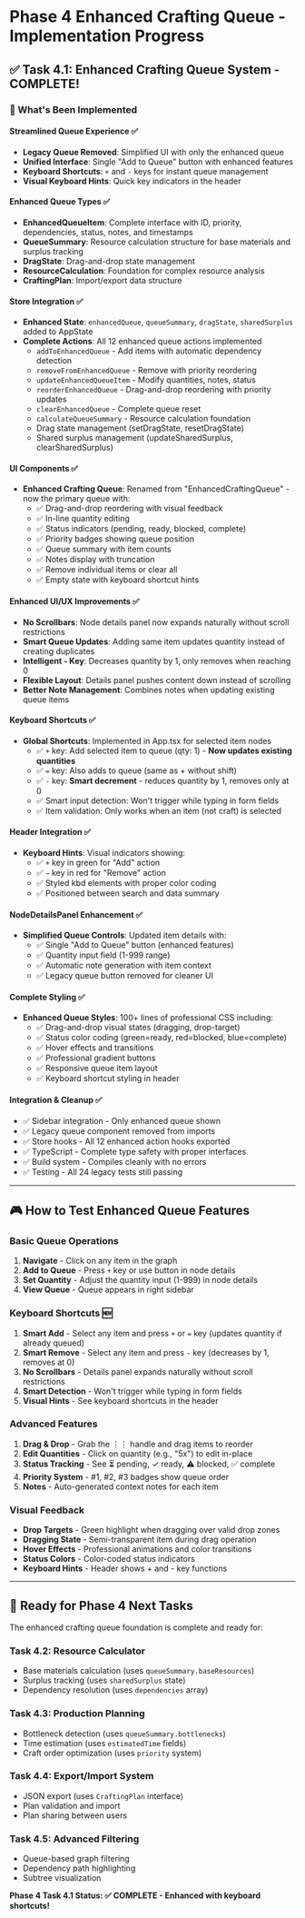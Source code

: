# Phase 4 Enhanced Crafting Queue - Implementation Progress

## ✅ Task 4.1: Enhanced Crafting Queue System - COMPLETE!

### 🎯 What's Been Implemented

#### **Streamlined Queue Experience** ✅
- **Legacy Queue Removed**: Simplified UI with only the enhanced queue
- **Unified Interface**: Single "Add to Queue" button with enhanced features
- **Keyboard Shortcuts**: `+` and `-` keys for instant queue management
- **Visual Keyboard Hints**: Quick key indicators in the header

#### **Enhanced Queue Types** ✅
- **EnhancedQueueItem**: Complete interface with ID, priority, dependencies, status, notes, and timestamps
- **QueueSummary**: Resource calculation structure for base materials and surplus tracking
- **DragState**: Drag-and-drop state management
- **ResourceCalculation**: Foundation for complex resource analysis
- **CraftingPlan**: Import/export data structure

#### **Store Integration** ✅
- **Enhanced State**: `enhancedQueue`, `queueSummary`, `dragState`, `sharedSurplus` added to AppState
- **Complete Actions**: All 12 enhanced queue actions implemented
  - `addToEnhancedQueue` - Add items with automatic dependency detection
  - `removeFromEnhancedQueue` - Remove with priority reordering
  - `updateEnhancedQueueItem` - Modify quantities, notes, status
  - `reorderEnhancedQueue` - Drag-and-drop reordering with priority updates
  - `clearEnhancedQueue` - Complete queue reset
  - `calculateQueueSummary` - Resource calculation foundation
  - Drag state management (setDragState, resetDragState)
  - Shared surplus management (updateSharedSurplus, clearSharedSurplus)

#### **UI Components** ✅
- **Enhanced Crafting Queue**: Renamed from "EnhancedCraftingQueue" - now the primary queue with:
  - ✅ Drag-and-drop reordering with visual feedback
  - ✅ In-line quantity editing
  - ✅ Status indicators (pending, ready, blocked, complete)
  - ✅ Priority badges showing queue position
  - ✅ Queue summary with item counts
  - ✅ Notes display with truncation
  - ✅ Remove individual items or clear all
  - ✅ Empty state with keyboard shortcut hints

#### **Enhanced UI/UX Improvements** ✅
- **No Scrollbars**: Node details panel now expands naturally without scroll restrictions
- **Smart Queue Updates**: Adding same item updates quantity instead of creating duplicates
- **Intelligent - Key**: Decreases quantity by 1, only removes when reaching 0
- **Flexible Layout**: Details panel pushes content down instead of scrolling
- **Better Note Management**: Combines notes when updating existing queue items

#### **Keyboard Shortcuts** ✅
- **Global Shortcuts**: Implemented in App.tsx for selected item nodes
  - ✅ `+` key: Add selected item to queue (qty: 1) - **Now updates existing quantities**
  - ✅ `=` key: Also adds to queue (same as + without shift)
  - ✅ `-` key: **Smart decrement** - reduces quantity by 1, removes only at 0
  - ✅ Smart input detection: Won't trigger while typing in form fields
  - ✅ Item validation: Only works when an item (not craft) is selected

#### **Header Integration** ✅
- **Keyboard Hints**: Visual indicators showing:
  - ✅ `+` key in green for "Add" action
  - ✅ `−` key in red for "Remove" action
  - ✅ Styled kbd elements with proper color coding
  - ✅ Positioned between search and data summary

#### **NodeDetailsPanel Enhancement** ✅
- **Simplified Queue Controls**: Updated item details with:
  - ✅ Single "Add to Queue" button (enhanced features)
  - ✅ Quantity input field (1-999 range)
  - ✅ Automatic note generation with item context
  - ✅ Legacy queue button removed for cleaner UI

#### **Complete Styling** ✅
- **Enhanced Queue Styles**: 100+ lines of professional CSS including:
  - ✅ Drag-and-drop visual states (dragging, drop-target)
  - ✅ Status color coding (green=ready, red=blocked, blue=complete)
  - ✅ Hover effects and transitions
  - ✅ Professional gradient buttons
  - ✅ Responsive queue item layout
  - ✅ Keyboard shortcut styling in header

#### **Integration & Cleanup** ✅
- ✅ Sidebar integration - Only enhanced queue shown
- ✅ Legacy queue component removed from imports
- ✅ Store hooks - All 12 enhanced action hooks exported
- ✅ TypeScript - Complete type safety with proper interfaces
- ✅ Build system - Compiles cleanly with no errors
- ✅ Testing - All 24 legacy tests still passing

---

## 🎮 **How to Test Enhanced Queue Features**

### **Basic Queue Operations**
1. **Navigate** - Click on any item in the graph
2. **Add to Queue** - Press `+` key or use button in node details
3. **Set Quantity** - Adjust the quantity input (1-999) in node details
4. **View Queue** - Queue appears in right sidebar

### **Keyboard Shortcuts** 🆕
1. **Smart Add** - Select any item and press `+` or `=` key (updates quantity if already queued)
2. **Smart Remove** - Select any item and press `-` key (decreases by 1, removes at 0)
3. **No Scrollbars** - Details panel expands naturally without scroll restrictions
4. **Smart Detection** - Won't trigger while typing in form fields
5. **Visual Hints** - See keyboard shortcuts in the header

### **Advanced Features**
1. **Drag & Drop** - Grab the ⋮⋮ handle and drag items to reorder
2. **Edit Quantities** - Click on quantity (e.g., "5x") to edit in-place
3. **Status Tracking** - See ⏳ pending, ✓ ready, ⚠ blocked, ✅ complete
4. **Priority System** - #1, #2, #3 badges show queue order
5. **Notes** - Auto-generated context notes for each item

### **Visual Feedback**
- **Drop Targets** - Green highlight when dragging over valid drop zones
- **Dragging State** - Semi-transparent item during drag operation
- **Hover Effects** - Professional animations and color transitions
- **Status Colors** - Color-coded status indicators
- **Keyboard Hints** - Header shows + and - key functions

---

## 🚀 **Ready for Phase 4 Next Tasks**

The enhanced crafting queue foundation is complete and ready for:

### **Task 4.2: Resource Calculator** 
- Base materials calculation (uses `queueSummary.baseResources`)
- Surplus tracking (uses `sharedSurplus` state)
- Dependency resolution (uses `dependencies` array)

### **Task 4.3: Production Planning**
- Bottleneck detection (uses `queueSummary.bottlenecks`)
- Time estimation (uses `estimatedTime` fields)
- Craft order optimization (uses `priority` system)

### **Task 4.4: Export/Import System**
- JSON export (uses `CraftingPlan` interface)
- Plan validation and import
- Plan sharing between users

### **Task 4.5: Advanced Filtering**
- Queue-based graph filtering
- Dependency path highlighting
- Subtree visualization

**Phase 4 Task 4.1 Status: ✅ COMPLETE - Enhanced with keyboard shortcuts!**
